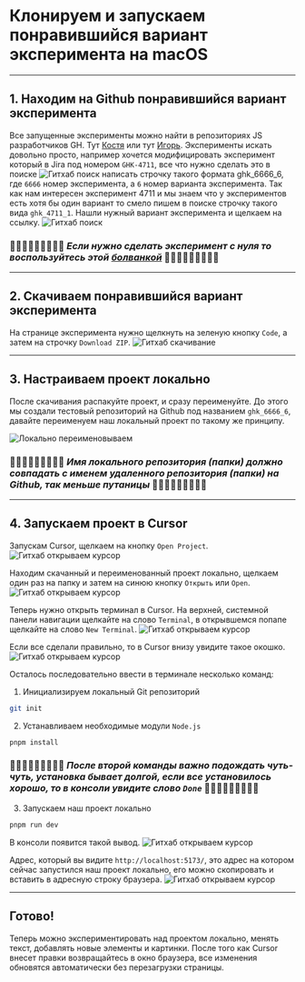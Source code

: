 # Клонируем и запускаем понравившийся вариант эксперимента на macOS

---

## 1. Находим на Github понравившийся вариант эксперимента

Все запущенные эксперименты можно найти в репозиториях JS разработчиков GH. Тут [Костя](https://github.com/woophi?tab=repositories) 
или тут [Игорь](https://github.com/kirpinev?tab=repositories). Эксперименты искать довольно просто, например хочется модифицировать эксперимент который в Jira под номером `GHK-4711`, все что нужно сделать это в поиске
![Гитхаб поиск](assets/search.png)
написать строчку такого формата ghk_6666_6, где `6666` номер эксперимента, а `6` номер варианта эксперимента. 
Так как нам интересен эксперимент 4711 и мы знаем что у экспериментов есть хотя бы один вариант то смело пишем в поиске строчку такого вида `ghk_4711_1`. Нашли нужный вариант эксперимента и щелкаем на ссылку.
![Гитхаб поиск](assets/search2.png)

### 👩🏻‍🦳👩🏻‍🦳👩🏻‍🦳 *Если нужно сделать эксперимент с нуля то воспользуйтесь этой [болванкой](https://github.com/kirpinev/ghk_bolvanka_1)* 👩🏻‍🦳👩🏻‍🦳👩🏻‍🦳


---

## 2. Скачиваем понравившийся вариант эксперимента

На странице эксперимента нужно щелкнуть на зеленую кнопку `Code`, а затем на строчку `Download ZIP`.
![Гитхаб скачивание](assets/download.png)

---

## 3. Настраиваем проект локально

После скачивания распакуйте проект, и сразу переименуйте. До этого мы создали тестовый репозиторий на Github под названием `ghk_6666_6`, давайте переименуем наш локальный проект по такому же принципу.

![Локально переименовываем](assets/rename1.png)

### 👩🏻‍🦳👩🏻‍🦳👩🏻‍🦳 *Имя локального репозитория (папки) должно совпадать с именем удаленного репозитория (папки) на Github, так меньше путаницы* 👩🏻‍🦳👩🏻‍🦳👩🏻‍🦳

---

## 4. Запускаем проект в Cursor

Запускам Cursor, щелкаем на кнопку `Open Project`.
![Гитхаб открываем курсор](assets/cursor1.png)

Находим скачанный и переименованный проект локально, щелкаем один раз на папку и затем на синюю кнопку `Открыть` или `Open`.
![Гитхаб открываем курсор](assets/open1.png)

Теперь нужно открыть терминал в Cursor. На верхней, системной панели навигации щелкайте на слово `Terminal`, 
в открывшемся попапе щелкайте на слово `New Terminal`.
![Гитхаб открываем курсор](assets/terminal2.png)

Если все сделали правильно, то в Cursor внизу увидите такое окошко.
![Гитхаб открываем курсор](assets/terminal3.png)

Осталось последовательно ввести в терминале несколько команд:

1. Инициализируем локальный Git репозиторий
```bash
git init
```
2. Устанавливаем необходимые модули `Node.js`
```bash
pnpm install
```
### 👩🏻‍🦳👩🏻‍🦳👩🏻‍🦳 *После второй команды важно подождать чуть-чуть, установка бывает долгой, если все установилось хорошо, то в консоли увидите слово `Done`* 👩🏻‍🦳👩🏻‍🦳👩🏻‍🦳
3. Запускаем наш проект локально
```bash
pnpm run dev
```

В консоли появится такой вывод.
![Гитхаб открываем курсор](assets/terminal5.png)

Адрес, который вы видите `http://localhost:5173/`, это адрес на котором сейчас запустился наш проект локально, 
его можно скопировать и вставить в адресную строку браузера.
![Гитхаб открываем курсор](assets/done.png)

---

## Готово!

Теперь можно экспериментировать над проектом локально, менять текст, добавлять новые элементы и картинки. После того как 
Cursor внесет правки возвращайтесь в окно браузера, все изменения обновятся автоматически без перезагрузки страницы.
